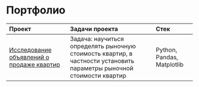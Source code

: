 # Портфолио

 | Проект | Задачи проекта | Стек |
| :-----------| :----------- | :----------- |
| [Исследование объявлений о продаже квартир](01_real_estate) | Задача: научиться определять рыночную стоимость квартир, в частности установить параметры рыночной стоимости квартир | Python, Pandas, Matplotlib |
